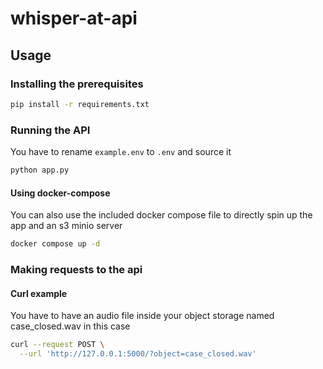 # whisper-at-api

## Usage

### Installing the prerequisites

```bash
pip install -r requirements.txt
```

### Running the API

You have to rename `example.env` to `.env` and source it

```bash
python app.py
```

#### Using docker-compose

You can also use the included docker compose file to directly spin up the app and an s3 minio server

```bash
docker compose up -d
```

### Making requests to the api

#### Curl example

You have to have an audio file inside your object storage named case_closed.wav in this case

```bash
curl --request POST \
  --url 'http://127.0.0.1:5000/?object=case_closed.wav'
```
